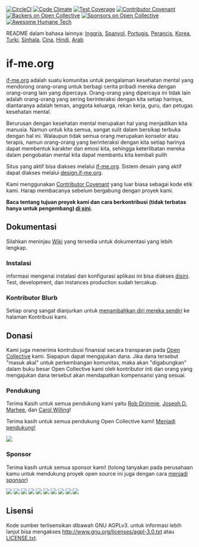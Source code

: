 [![CircleCI](https://circleci.com/gh/ifmeorg/ifme/tree/main.svg?style=svg)](https://circleci.com/gh/ifmeorg/ifme/tree/main)
[![Code Climate](https://codeclimate.com/github/ifmeorg/ifme/badges/gpa.svg)](https://codeclimate.com/github/ifmeorg/ifme)
[![Test Coverage](https://api.codeclimate.com/v1/badges/f9444a4d4116720518fe/test_coverage)](https://codeclimate.com/github/ifmeorg/ifme/test_coverage)
[![Contributor Covenant](https://img.shields.io/badge/Contributor%20Covenant-v2.1%20adopted-ff69b4.svg)](code_of_conduct.md)
[![Backers on Open Collective](https://opencollective.com/ifme/backers/badge.svg)](#backers)
[![Sponsors on Open Collective](https://opencollective.com/ifme/sponsors/badge.svg)](#sponsors)
[![Awesome Humane Tech](https://raw.githubusercontent.com/humanetech-community/awesome-humane-tech/main/humane-tech-badge.svg?sanitize=true)](https://github.com/humanetech-community/awesome-humane-tech)

README dalam bahasa lainnya: [Inggris](https://github.com/ifmeorg/ifme/blob/main/README.md), [Spanyol](https://github.com/ifmeorg/ifme/blob/main/README-ES.md), [Portugis](https://github.com/ifmeorg/ifme/blob/main/README-PT.md), [Perancis](https://github.com/ifmeorg/ifme/blob/main/README-FR.md), [Korea](https://github.com/ifmeorg/ifme/blob/main/README-KO.md), [Turki](https://github.com/ifmeorg/ifme/blob/main/README-TR.md), [Sinhala](https://github.com/ifmeorg/ifme/blob/main/README-LK.md), [Cina](https://github.com/ifmeorg/ifme/blob/main/README-CN.md), 
[Hindi](https://github.com/ifmeorg/ifme/blob/main/README-HI.md), [Arab](https://github.com/ifmeorg/ifme/blob/main/README-Ar.md)

# if-me.org

[if-me.org](https://www.if-me.org/) adalah suatu komunitas untuk pengalaman kesehatan mental yang mendorong orang-orang untuk berbagi cerita pribadi mereka dengan orang-orang lain yang dipercaya. Orang-orang yang dipercaya ini tidak lain adalah orang-orang yang sering berinteraksi dengan kita setiap harinya, diantaranya adalah teman, anggota keluarga, rekan kerja, guru, dan petugas kesehatan mental.

Berurusan dengan kesehatan mental merupakan hal yang menjadikan kita manusia. Namun untuk kita semua, sangat sulit dalam bersikap terbuka dengan hal ini. Walaupun tidak semua orang merupakan konselor atau terapis, namun orang-orang yang berinteraksi dengan kita setiap harinya dapat membentuk karakter dan emosi kita, sehingga keterlibatan mereka dalam pengobatan mental kita dapat membantu kita kembali pulih

Situs yang aktif bisa diakses melalui [if-me.org](https://www.if-me.org/). Sistem desain yang aktif dapat diakses melalui [design.if-me.org](http://design.if-me.org/).

Kami menggunakan [Contributor Covenant](http://contributor-covenant.org) yang luar biasa sebagai kode etik kami. Harap membacanya sebelum bergabung dengan proyek kami.


**Baca tentang tujuan proyek kami dan cara berkontribusi (tidak terbatas hanya untuk pengembang) [di sini](https://github.com/ifmeorg/ifme/blob/main/CONTRIBUTING.md).**


## Dokumentasi

Silahkan meninjau [Wiki](https://github.com/ifmeorg/ifme/wiki) yang tersedia  untuk dokumentasi yang lebih lengkap.

### Instalasi

informasi mengenai instalasi dan konfigurasi aplikasi ini bisa diakses [disini](https://github.com/ifmeorg/ifme/wiki/Installation). Test, development, dan instances production sudah tercakup.

### Kontributor Blurb

Setiap orang sangat dianjurkan untuk [menambahkan diri mereka sendiri](https://github.com/ifmeorg/ifme/wiki/Contributor-Blurb) ke halaman Kontribusi kami.


## Donasi

Kami juga menerima kontrubusi finansial secara transparan pada [Open Collective](https://opencollective.com/ifme) kami. Siapapun dapat mengajukan dana. Jika dana tersebut "masuk akal" untuk perkembangan komunitas, maka akan "digabungkan" dalam buku besar Open Collective kami oleh kontributor inti dan orang yang mengajukan dana tersebut akan mendapatkan kompensansi yang sesuai.

### Pendukung
Terima Kasih untuk semua pendukung kami yaitu [Rob Drimmie](https://www.patreon.com/user?u=3251857), [Joseph D. Marhee](https://www.patreon.com/user?u=2899171), dan [Carol Willing](https://www.patreon.com/user?u=202458)!

Terima kasih untuk semua pendukung Open Collective kami! [Menjadi pendukung!](https://opencollective.com/ifme#backer)

<a href="https://opencollective.com/ifme#backers" target="_blank"><img src="https://opencollective.com/ifme/backers.svg?width=890"></a>

### Sponsor

Terima kasih untuk semua sponsor kami! (tolong tanyakan pada perusahaan kamu untuk mendukung proyek open source ini juga dengan cara [menjadi sponsor](https://opencollective.com/ifme#sponsor))

<section role="presentation">
  <a href="https://opencollective.com/ifme/sponsor/0/website" target="_blank"><img src="https://opencollective.com/ifme/sponsor/0/avatar.svg"></a>
  <a href="https://opencollective.com/ifme/sponsor/1/website" target="_blank"><img src="https://opencollective.com/ifme/sponsor/1/avatar.svg"></a>
  <a href="https://opencollective.com/ifme/sponsor/2/website" target="_blank"><img src="https://opencollective.com/ifme/sponsor/2/avatar.svg"></a>
  <a href="https://opencollective.com/ifme/sponsor/3/website" target="_blank"><img src="https://opencollective.com/ifme/sponsor/3/avatar.svg"></a>
  <a href="https://opencollective.com/ifme/sponsor/4/website" target="_blank"><img src="https://opencollective.com/ifme/sponsor/4/avatar.svg"></a>
  <a href="https://opencollective.com/ifme/sponsor/5/website" target="_blank"><img src="https://opencollective.com/ifme/sponsor/5/avatar.svg"></a>
  <a href="https://opencollective.com/ifme/sponsor/6/website" target="_blank"><img src="https://opencollective.com/ifme/sponsor/6/avatar.svg"></a>
  <a href="https://opencollective.com/ifme/sponsor/7/website" target="_blank"><img src="https://opencollective.com/ifme/sponsor/7/avatar.svg"></a>
  <a href="https://opencollective.com/ifme/sponsor/8/website" target="_blank"><img src="https://opencollective.com/ifme/sponsor/8/avatar.svg"></a>
  <a href="https://opencollective.com/ifme/sponsor/9/website" target="_blank"><img src="https://opencollective.com/ifme/sponsor/9/avatar.svg"></a>
</section>

## Lisensi

Kode sumber terlisensikan dibawah GNU AGPLv3. untuk informasi lebih lanjut bisa mengakses http://www.gnu.org/licenses/agpl-3.0.txt atau [LICENSE.txt](https://github.com/ifmeorg/ifme/blob/main/LICENSE.txt).
